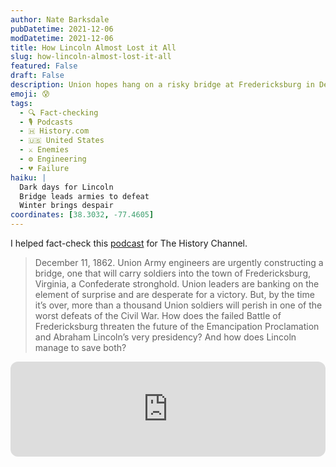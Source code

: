 ```yaml
---
author: Nate Barksdale
pubDatetime: 2021-12-06
modDatetime: 2021-12-06
title: How Lincoln Almost Lost it All
slug: how-lincoln-almost-lost-it-all
featured: False
draft: False
description: Union hopes hang on a risky bridge at Fredericksburg in December 1862. Discover how this desperate battle nearly costs Lincoln everything.
emoji: 😰
tags:
  - 🔍 Fact-checking
  - 🎙️ Podcasts
  - 🇭 History.com
  - 🇺🇸 United States
  - ⚔️ Enemies
  - ⚙️ Engineering
  - 💔 Failure
haiku: |
  Dark days for Lincoln
  Bridge leads armies to defeat
  Winter brings despair
coordinates: [38.3032, -77.4605]
---
```


I helped fact-check this [podcast](https://open.spotify.com/episode/2qfDkf44aExJsHCDBSs9c7?si=9B0bWspUSjiA8eIcr4ez6w) for The History Channel.

> December 11, 1862. Union Army engineers are urgently constructing a bridge, one that will carry soldiers into the town of Fredericksburg, Virginia, a Confederate stronghold. Union leaders are banking on the element of surprise and are desperate for a victory. But, by the time it’s over, more than a thousand Union soldiers will perish in one of the worst defeats of the Civil War. How does the failed Battle of Fredericksburg threaten the future of the Emancipation Proclamation and Abraham Lincoln’s very presidency? And how does Lincoln manage to save both?

<iframe style="border-radius:12px" src="https://open.spotify.com/embed/episode/2qfDkf44aExJsHCDBSs9c7?utm_source=generator" width="100%" height="152" frameBorder="0" allowfullscreen="" allow="autoplay; clipboard-write; encrypted-media; fullscreen; picture-in-picture" loading="lazy"></iframe>
